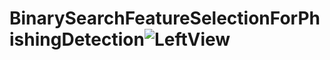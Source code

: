 # BinarySearchFeatureSelectionForPhishingDetection![LeftView](https://user-images.githubusercontent.com/90022626/234072290-aba6f5df-9e6b-4fb3-9bb3-d5a937d0ec38.jpeg)
